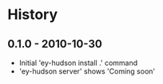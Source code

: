 # History

## 0.1.0 - 2010-10-30

* Initial 'ey-hudson install .' command
* 'ey-hudson server' shows 'Coming soon'
